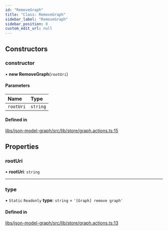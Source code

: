 ```yaml
---
id: "RemoveGraph"
title: "Class: RemoveGraph"
sidebar_label: "RemoveGraph"
sidebar_position: 0
custom_edit_url: null
---
```


## Constructors

### constructor

• **new RemoveGraph**(`rootUri`)

#### Parameters

| Name | Type |
| :------ | :------ |
| `rootUri` | `string` |

#### Defined in

[libs/json-model-graph/src/lib/store/graph.actions.ts:15](https://github.com/cognizone/ng-cognizone/blob/0401c67/libs/json-model-graph/src/lib/store/graph.actions.ts#L15)

## Properties

### rootUri

• **rootUri**: `string`

___

### type

▪ `Static` `Readonly` **type**: `string` = `'[Graph] remove graph'`

#### Defined in

[libs/json-model-graph/src/lib/store/graph.actions.ts:13](https://github.com/cognizone/ng-cognizone/blob/0401c67/libs/json-model-graph/src/lib/store/graph.actions.ts#L13)

